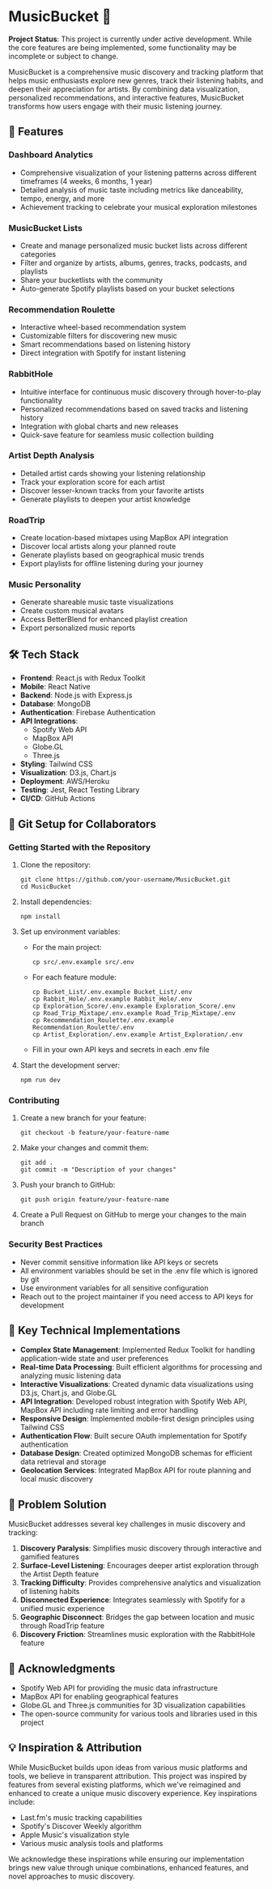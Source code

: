 # MusicBucket 🎵

**Project Status**: This project is currently under active development. While the core features are being implemented, some functionality may be incomplete or subject to change. 

MusicBucket is a comprehensive music discovery and tracking platform that helps music enthusiasts explore new genres, track their listening habits, and deepen their appreciation for artists. By combining data visualization, personalized recommendations, and interactive features, MusicBucket transforms how users engage with their music listening journey.

## 🌟 Features

### Dashboard Analytics
- Comprehensive visualization of your listening patterns across different timeframes (4 weeks, 6 months, 1 year)
- Detailed analysis of music taste including metrics like danceability, tempo, energy, and more
- Achievement tracking to celebrate your musical exploration milestones

### MusicBucket Lists
- Create and manage personalized music bucket lists across different categories
- Filter and organize by artists, albums, genres, tracks, podcasts, and playlists
- Share your bucketlists with the community
- Auto-generate Spotify playlists based on your bucket selections

### Recommendation Roulette
- Interactive wheel-based recommendation system
- Customizable filters for discovering new music
- Smart recommendations based on listening history
- Direct integration with Spotify for instant listening

### RabbitHole
- Intuitive interface for continuous music discovery through hover-to-play functionality
- Personalized recommendations based on saved tracks and listening history
- Integration with global charts and new releases
- Quick-save feature for seamless music collection building

### Artist Depth Analysis
- Detailed artist cards showing your listening relationship
- Track your exploration score for each artist
- Discover lesser-known tracks from your favorite artists
- Generate playlists to deepen your artist knowledge

### RoadTrip
- Create location-based mixtapes using MapBox API integration
- Discover local artists along your planned route
- Generate playlists based on geographical music trends
- Export playlists for offline listening during your journey

### Music Personality
- Generate shareable music taste visualizations
- Create custom musical avatars
- Access BetterBlend for enhanced playlist creation
- Export personalized music reports

## 🛠 Tech Stack

- **Frontend**: React.js with Redux Toolkit
- **Mobile**: React Native
- **Backend**: Node.js with Express.js
- **Database**: MongoDB
- **Authentication**: Firebase Authentication
- **API Integrations**: 
  - Spotify Web API
  - MapBox API
  - Globe.GL
  - Three.js
- **Styling**: Tailwind CSS
- **Visualization**: D3.js, Chart.js
- **Deployment**: AWS/Heroku
- **Testing**: Jest, React Testing Library
- **CI/CD**: GitHub Actions

## 🔄 Git Setup for Collaborators

### Getting Started with the Repository
1. Clone the repository:
   ```
   git clone https://github.com/your-username/MusicBucket.git
   cd MusicBucket
   ```

2. Install dependencies:
   ```
   npm install
   ```

3. Set up environment variables:
   - For the main project:
     ```
     cp src/.env.example src/.env
     ```
   - For each feature module:
     ```
     cp Bucket_List/.env.example Bucket_List/.env
     cp Rabbit_Hole/.env.example Rabbit_Hole/.env
     cp Exploration_Score/.env.example Exploration_Score/.env
     cp Road_Trip_Mixtape/.env.example Road_Trip_Mixtape/.env
     cp Recommendation_Roulette/.env.example Recommendation_Roulette/.env
     cp Artist_Exploration/.env.example Artist_Exploration/.env
     ```
   - Fill in your own API keys and secrets in each .env file

4. Start the development server:
   ```
   npm run dev
   ```

### Contributing
1. Create a new branch for your feature:
   ```
   git checkout -b feature/your-feature-name
   ```

2. Make your changes and commit them:
   ```
   git add .
   git commit -m "Description of your changes"
   ```

3. Push your branch to GitHub:
   ```
   git push origin feature/your-feature-name
   ```

4. Create a Pull Request on GitHub to merge your changes to the main branch

### Security Best Practices
- Never commit sensitive information like API keys or secrets
- All environment variables should be set in the .env file which is ignored by git
- Use environment variables for all sensitive configuration
- Reach out to the project maintainer if you need access to API keys for development

## 🔑 Key Technical Implementations

- **Complex State Management**: Implemented Redux Toolkit for handling application-wide state and user preferences
- **Real-time Data Processing**: Built efficient algorithms for processing and analyzing music listening data
- **Interactive Visualizations**: Created dynamic data visualizations using D3.js, Chart.js, and Globe.GL
- **API Integration**: Developed robust integration with Spotify Web API, MapBox API including rate limiting and error handling
- **Responsive Design**: Implemented mobile-first design principles using Tailwind CSS
- **Authentication Flow**: Built secure OAuth implementation for Spotify authentication
- **Database Design**: Created optimized MongoDB schemas for efficient data retrieval and storage
- **Geolocation Services**: Integrated MapBox API for route planning and local music discovery

## 🎯 Problem Solution

MusicBucket addresses several key challenges in music discovery and tracking:

1. **Discovery Paralysis**: Simplifies music discovery through interactive and gamified features
2. **Surface-Level Listening**: Encourages deeper artist exploration through the Artist Depth feature
4. **Tracking Difficulty**: Provides comprehensive analytics and visualization of listening habits
5. **Disconnected Experience**: Integrates seamlessly with Spotify for a unified music experience
6. **Geographic Disconnect**: Bridges the gap between location and music through RoadTrip feature
7. **Discovery Friction**: Streamlines music exploration with the RabbitHole feature

## 🙏 Acknowledgments

- Spotify Web API for providing the music data infrastructure
- MapBox API for enabling geographical features
- Globe.GL and Three.js communities for 3D visualization capabilities
- The open-source community for various tools and libraries used in this project

## 💡 Inspiration & Attribution

While MusicBucket builds upon ideas from various music platforms and tools, we believe in transparent attribution. This project was inspired by features from several existing platforms, which we've reimagined and enhanced to create a unique music discovery experience. Key inspirations include:

- Last.fm's music tracking capabilities
- Spotify's Discover Weekly algorithm
- Apple Music's visualization style
- Various music analysis tools and platforms

We acknowledge these inspirations while ensuring our implementation brings new value through unique combinations, enhanced features, and novel approaches to music discovery.